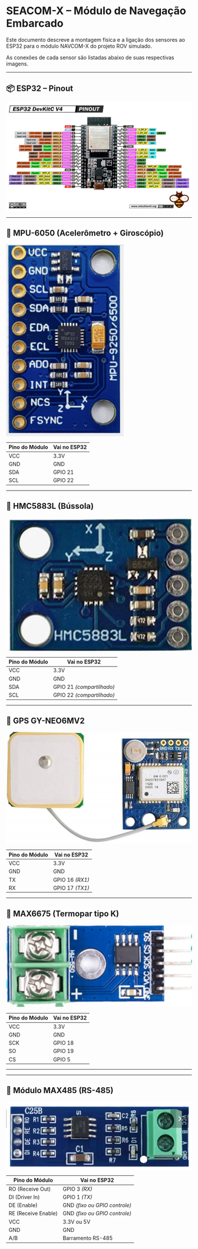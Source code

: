 # SEACOM-X – Módulo de Navegação Embarcado

Este documento descreve a montagem física e a ligação dos sensores ao ESP32 para o módulo NAVCOM-X do projeto ROV simulado.

As conexões de cada sensor são listadas abaixo de suas respectivas imagens.

---

## 📦 ESP32 – Pinout

![ESP32 Pinout](esp32_pinout.png)

---

## 🔹 MPU-6050 (Acelerômetro + Giroscópio)

![MPU-6050](mpu6050.png)

| Pino do Módulo | Vai no ESP32 |
|----------------|--------------|
| VCC            | 3.3V         |
| GND            | GND          |
| SDA            | GPIO 21      |
| SCL            | GPIO 22      |

---

## 🔹 HMC5883L (Bússola)

![HMC5883L](hmc5883l.png)

| Pino do Módulo | Vai no ESP32 |
|----------------|--------------|
| VCC            | 3.3V         |
| GND            | GND          |
| SDA            | GPIO 21 *(compartilhado)* |
| SCL            | GPIO 22 *(compartilhado)* |

---

## 🔹 GPS GY-NEO6MV2

![GPS NEO-6M](neo6m_gps.png)

| Pino do Módulo | Vai no ESP32 |
|----------------|--------------|
| VCC            | 3.3V         |
| GND            | GND          |
| TX             | GPIO 16 *(RX1)* |
| RX             | GPIO 17 *(TX1)* |

---

## 🔹 MAX6675 (Termopar tipo K)

![MAX6675](max6675.png)

| Pino do Módulo | Vai no ESP32 |
|----------------|--------------|
| VCC            | 3.3V         |
| GND            | GND          |
| SCK            | GPIO 18      |
| SO             | GPIO 19      |
| CS             | GPIO 5       |

---

---

## 🔸 Módulo MAX485 (RS-485)

![MAX485](MAX485.png)

| Pino do Módulo | Vai no ESP32 |
|----------------|--------------|
| RO (Receive Out) | GPIO 3 *(RX)*     |
| DI (Driver In)   | GPIO 1 *(TX)*     |
| DE (Enable)      | GND *(fixo ou GPIO controle)* |
| RE (Receive Enable) | GND *(fixo ou GPIO controle)* |
| VCC              | 3.3V ou 5V        |
| GND              | GND               |
| A/B              | Barramento RS-485 |
